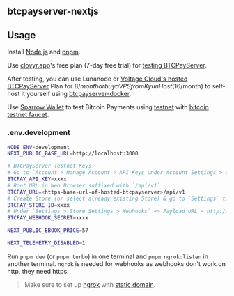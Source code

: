 ## btcpayserver-nextjs

## Usage

Install [Node.js](https://nodejs.org/) and [pnpm](https://pnpm.io/).

Use [clovyr.app](https://clovyr.app/)'s free plan (7-day free trial) for [testing BTCPayServer](https://clovyr.app/apps/btcpayserver).

After testing, you can use Lunanode or [Voltage Cloud's hosted BTCPayServer](https://www.youtube.com/playlist?list=PLuMtKGSqizH2sxmKdy52gdbqSVKkyLX-t) Plan for $8/month or buy a VPS from Kyun Host ($16/month) to self-host it yourself using [btcpayserver-docker](https://github.com/btcpayserver/btcpayserver-docker).

Use [Sparrow Wallet](https://bitcoiner.guide/sparrow/) to test Bitcoin Payments using [testnet](https://www.youtube.com/watch?v=7JJkLW4SHKQ) with [bitcoin testnet faucet](https://coinfaucet.eu/en/btc-testnet/).

### .env.development

```bash
NODE_ENV=development
NEXT_PUBLIC_BASE_URL=http://localhost:3000

# BTCPayServer Testnet Keys
# Go to `Account > Manage Account > API Keys under Account Settings > Generate API Key > Give Permissions btcpay.store.canviewinvoices & btcpay.store.cancreateinvoice`
BTCPAY_API_KEY=xxxx
# Root URL in Web Browser suffixed with `/api/v1`
BTCPAY_URL=<https-base-url-of-hosted-btcpayserver>/api/v1
# Create Store (or select already existing Store) & go to `Settings` to find `Store ID` under `Store Settings > General`
BTCPAY_STORE_ID=xxxx
# Under `Settings > Store Settings > Webhooks` => Payload URL = http://localhost:3000/api/btcpayserver/webhook (replace http://localhost:3000 with ngrok url as localhost (specifically, http) won't work with webhooks) & Events > Send Me Everything
BTCPAY_WEBHOOK_SECRET=xxxx

NEXT_PUBLIC_EBOOK_PRICE=57

NEXT_TELEMETRY_DISABLED=1
```

Run `pnpm dev` (or `pnpm turbo`) in one terminal and `pnpm ngrok:listen` in another terminal. `ngrok` is needed for webhooks as webhooks don't work on http, they need https.

> Make sure to set up [ngrok](https://ngrok.com) with [static domain](https://ngrok.com/blog-post/free-static-domains-ngrok-users).
